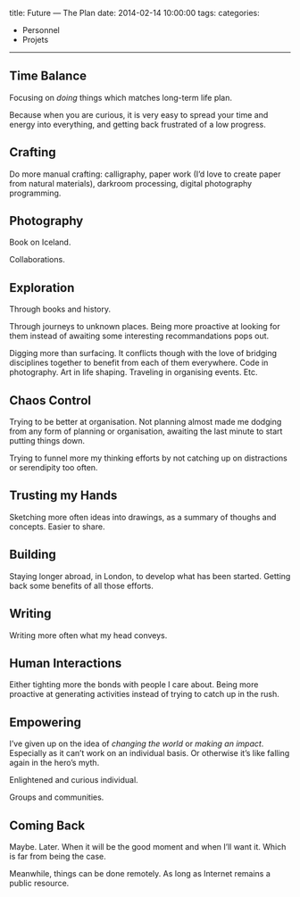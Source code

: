 title: Future — The Plan
date: 2014-02-14 10:00:00
tags:
categories:
- Personnel
- Projets
---

<!--more-->

## Time Balance

Focusing on *doing* things which matches long-term life plan.

Because when you are curious, it is very easy to spread your time and energy into everything, and getting back frustrated of a low progress.

## Crafting

Do more manual crafting: calligraphy, paper work (I’d love to create paper from natural materials), darkroom processing, digital photography programming.

## Photography

Book on Iceland.

Collaborations.



## Exploration

Through books and history.

Through journeys to unknown places. Being more proactive at looking for them instead of awaiting some interesting recommandations pops out.

Digging more than surfacing. It conflicts though with the love of bridging disciplines together to benefit from each of them everywhere. Code in photography. Art in life shaping. Traveling in organising events. Etc.

## Chaos Control

Trying to be better at organisation. Not planning almost made me dodging from any form of planning or organisation, awaiting the last minute to start putting things down.

Trying to funnel more my thinking efforts by not catching up on distractions or serendipity too often.

## Trusting my Hands

Sketching more often ideas into drawings, as a summary of thoughs and concepts. Easier to share.

## Building

Staying longer abroad, in London, to develop what has been started. Getting back some benefits of all those efforts.

## Writing

Writing more often what my head conveys.

## Human Interactions

Either tighting more the bonds with people I care about. Being more proactive at generating activities instead of trying to catch up in the rush.

## Empowering

I’ve given up on the idea of *changing the world* or *making an impact*. Especially as it can’t work on an individual basis. Or otherwise it’s like falling again in the hero’s myth.

Enlightened and curious individual.

Groups and communities.

## Coming Back

Maybe. Later. When it will be the good moment and when I’ll want it. Which is far from being the case.

Meanwhile, things can be done remotely. As long as Internet remains a public resource.

